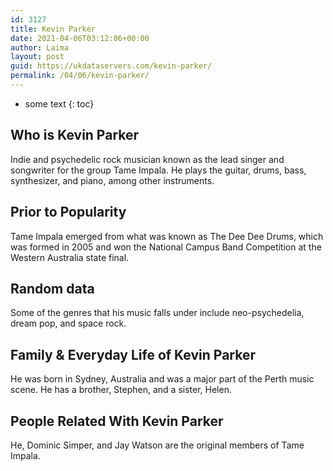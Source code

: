 ```yaml
---
id: 3127
title: Kevin Parker
date: 2021-04-06T03:12:06+00:00
author: Laima
layout: post
guid: https://ukdataservers.com/kevin-parker/
permalink: /04/06/kevin-parker/
---
```


* some text
{: toc}


## Who is Kevin Parker
                  
                  
                  
Indie and psychedelic rock musician known as the lead singer and songwriter for the group Tame Impala. He plays the guitar, drums, bass, synthesizer, and piano, among other instruments.
                  
              
            
              
            
                
                
                
## Prior to Popularity
                  
                  
                  
Tame Impala emerged from what was known as The Dee Dee Drums, which was formed in 2005 and won the National Campus Band Competition at the Western Australia state final.
                  
              
            
              
            
                
                
                
## Random data
                  
                  
                  
Some of the genres that his music falls under include neo-psychedelia, dream pop, and space rock.
                  
              
            
              
            
                
                
                
## Family & Everyday Life of Kevin Parker
                  
                  
                  
He was born in Sydney, Australia and was a major part of the Perth music scene. He has a brother, Stephen, and a sister, Helen.
                  
              
            
              
            
                
                
                
## People Related With Kevin Parker
                  
                  
                  
He, Dominic Simper, and Jay Watson are the original members of Tame Impala.
                  
              
            
              
            
                
              
            
              
              
            
            
              
            
          
          
          